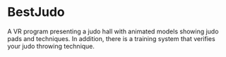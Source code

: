 # BestJudo
A VR program presenting a judo hall with animated models showing judo pads and techniques. In addition, there is a training system that verifies your judo throwing technique.
